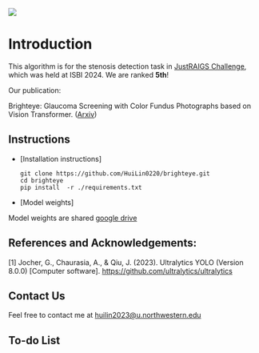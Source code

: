 <a href="http://arxiv.org/abs/2405.00857" alt="Citation"><img src="https://img.shields.io/badge/cite-citation-blue" /></a>

# Introduction
This algorithm is for the stenosis detection task in [JustRAIGS Challenge](https://justraigs.grand-challenge.org/), which was held at ISBI 2024. We are ranked **5th**!

Our publication: 

Brighteye: Glaucoma Screening with Color Fundus Photographs based on Vision Transformer. ([Arxiv](http://arxiv.org/abs/2405.00857))



## Instructions
- [Installation instructions]

      git clone https://github.com/HuiLin0220/brighteye.git
      cd brighteye
      pip install  -r ./requirements.txt
- [Model weights]

Model weights are shared [google drive](https://drive.google.com/drive/folders/1h1KtJcVdIJ1ZTSxNFx_wPZ9w0jya83Ix?usp=drive_link)
## References and Acknowledgements:

 [1] Jocher, G., Chaurasia, A., & Qiu, J. (2023). Ultralytics YOLO (Version 8.0.0) [Computer software]. https://github.com/ultralytics/ultralytics
    
    


## Contact Us
Feel free to contact me at huilin2023@u.northwestern.edu

## To-do List
